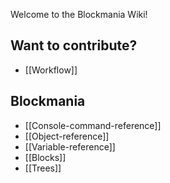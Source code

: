 Welcome to the Blockmania Wiki!

## Want to contribute? ##
 * [[Workflow]]

## Blockmania ##
 * [[Console-command-reference]]
 * [[Object-reference]]
 * [[Variable-reference]]
 * [[Blocks]]
 * [[Trees]]